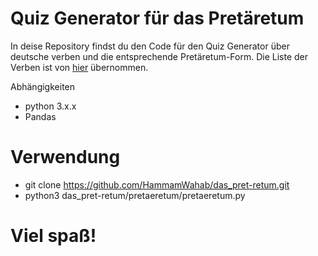 # Quiz Generator für das Pretäretum 

In deise Repository findst du den Code für den Quiz Generator über deutsche verben und die entsprechende Pretäretum-Form. 
Die Liste der Verben ist von [hier](https://gist.github.com/wanderingstan/7eaaf0e22461b505c749e268c0b72bc4) übernommen.



Abhängigkeiten
- python 3.x.x
- Pandas 

# Verwendung 

- git clone https://github.com/HammamWahab/das_pret-retum.git
- python3 das_pret-retum/pretaeretum/pretaeretum.py

# Viel spaß!